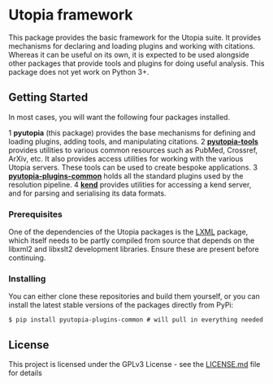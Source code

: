 # Utopia framework

This package provides the basic framework for the Utopia suite. It provides mechanisms for declaring and loading plugins and working with citations. Whereas it can be useful on its own, it is expected to be used alongside other packages that provide tools and plugins for doing useful analysis. This package does not yet work on Python 3+.

## Getting Started

In most cases, you will want the following four packages installed.

  1 **pyutopia** (this package) provides the base mechanisms for defining and loading plugins, adding tools, and manipulating citations.
  2 [**pyutopia-tools**](https://github.com/lostislandlabs/python-utopia-tools) provides utilities to various common resources such as PubMed, Crossref, ArXiv, etc. It also provides access utilities for working with the various Utopia servers. These tools can be used to create bespoke applications.
  3 [**pyutopia-plugins-common**](https://github.com/lostislandlabs/python-utopia-plugins-common) holds all the standard plugins used by the resolution pipeline.
  4 [**kend**](https://github.com/lostislandlabs/kend) provides utilities for accessing a kend server, and for parsing and serialising its data formats.

### Prerequisites

One of the dependencies of the Utopia packages is the [LXML](http://lxml.de/) package, which itself needs to be partly compiled from source that depends on the libxml2 and libxslt2 development libraries. Ensure these are present before continuing.

### Installing

You can either clone these repositories and build them yourself, or you can install the latest stable versions of the packages directly from PyPi:

```
$ pip install pyutopia-plugins-common # will pull in everything needed
```

## License

This project is licensed under the GPLv3 License - see the [LICENSE.md](LICENSE.md) file for details
